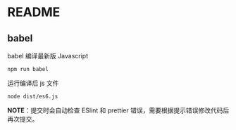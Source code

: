 # README

## babel

babel 编译最新版 Javascript

```
npm run babel
```

运行编译后 js 文件

```
node dist/es6.js
```

**NOTE**：提交时会自动检查 ESlint 和 prettier 错误，需要根据提示错误修改代码后再次提交。
